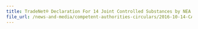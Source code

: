```yaml
---
title: TradeNet® Declaration For 14 Joint Controlled Substances by NEA and SCDF 
file_url: /news-and-media/competent-authorities-circulars/2016-10-14-CA.pdf
---
```

